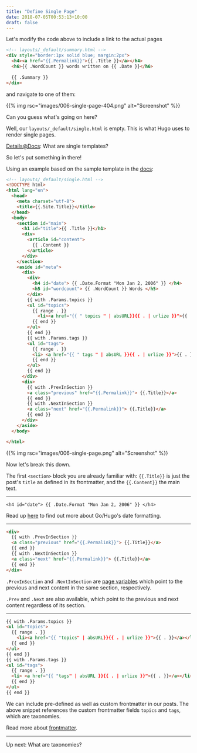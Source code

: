 ```yaml
---
title: "Define Single Page"
date: 2018-07-05T00:53:13+10:00
draft: false
---
```


Let's modify the code above to include a link to the actual pages

```html 
<!-- layouts/_default/summary.html -->
<div style="border:1px solid blue; margin:2px">
  <h4><a href="{{.Permalink}}">{{ .Title }}</a></h4>
  <h6>{{ .WordCount }} words written on {{ .Date }}</h6>
  
  {{ .Summary }}
</div>
```

and navigate to one of them: 

{{% img rsc="images/006-single-page-404.png" alt="Screenshot" %}}

Can you guess what's going on here?

Well, our `layouts/_default/single.html` is empty. This is what Hugo uses to render single pages.

[Details@Docs](https://gohugo.io/templates/single-page-templates/): What are single templates?

So let's put something in there!

Using an example based on the sample template in the [docs](https://gohugo.io/templates/single-page-templates/):

```html
<!-- layouts/_default/single.html -->
<!DOCTYPE html>
<html lang="en">
  <head>
    <meta charset="utf-8">
    <title>{{.Site.Title}}</title>
  </head>
  <body>
    <section id="main">
      <h1 id="title">{{ .Title }}</h1>
      <div>
        <article id="content">
          {{ .Content }}
        </article>
      </div>
    </section>
    <aside id="meta">
      <div>
        <div>
          <h4 id="date"> {{ .Date.Format "Mon Jan 2, 2006" }} </h4>
          <h5 id="wordcount"> {{ .WordCount }} Words </h5>
        </div>
        {{ with .Params.topics }}
        <ul id="topics">
          {{ range . }}
            <li><a href="{{ " topics " | absURL}}{{ . | urlize }}">{{ . }}</a> </li>
          {{ end }}
        </ul>
        {{ end }}
        {{ with .Params.tags }}
        <ul id="tags">
          {{ range . }}
          <li> <a href="{{ " tags " | absURL }}{{ . | urlize }}">{{ . }}</a></li>
          {{ end }}
        </ul>
        {{ end }}
      </div>
      <div>
        {{ with .PrevInSection }}
        <a class="previous" href="{{.Permalink}}"> {{.Title}}</a>
        {{ end }}
        {{ with .NextInSection }}
        <a class="next" href="{{.Permalink}}"> {{.Title}}</a>
        {{ end }}
      </div>
    </aside>
  </body>

</html>

```

{{% img rsc="images/006-single-page.png" alt="Screenshot" %}}

Now let's break this down.

The first `<section>` block you are already familiar with: `{{.Title}}` is just the post's `title` as defined in its frontmatter, and the `{{.Content}}` the main text.

---

```
<h4 id="date"> {{ .Date.Format "Mon Jan 2, 2006" }} </h4>
```

Read up [here](https://gohugo.io/functions/format/) to find out more about Go/Hugo's date formatting.

---


```html 
<div>
  {{ with .PrevInSection }}
  <a class="previous" href="{{.Permalink}}"> {{.Title}}</a>
  {{ end }}
  {{ with .NextInSection }}
  <a class="next" href="{{.Permalink}}"> {{.Title}}</a>
  {{ end }}
</div>
```

`.PrevInSection` and `.NextInSection` are [page variables](https://gohugo.io/variables/page/#page-variables) which point to the previous and next content in the same section, respectively. 

`.Prev` and `.Next` are also available, which point to the previous and next content regardless of its section.

---

```html
{{ with .Params.topics }}
<ul id="topics">
  {{ range . }}
    <li><a href="{{ "topics" | absURL}}{{ . | urlize }}">{{ . }}</a></li>
  {{ end }}
</ul>
{{ end }}
{{ with .Params.tags }}
<ul id="tags">
  {{ range . }}
  <li> <a href="{{ "tags" | absURL }}{{ . | urlize }}">{{ . }}</a></li>
  {{ end }}
</ul>
{{ end }}
```

We can include pre-defined as well as custom frontmatter in our posts. The above snippet references the custom frontmatter fields `topics` and `tags`, which are taxonomies.

Read more about [frontmatter](https://gohugo.io/content-management/front-matter).

---

Up next: What are taxonomies?
